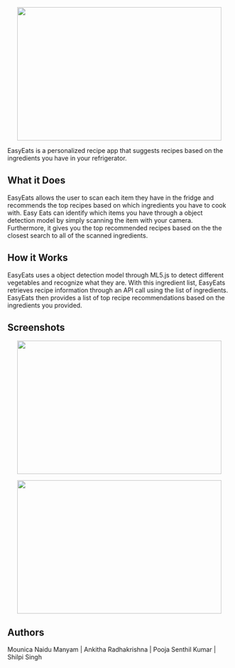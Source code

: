<p align="center">
  <img width="460" height="300" src="https://i.imgur.com/ltNNDqT.png">
</p>
EasyEats is a personalized recipe app that suggests recipes based on the ingredients you have in your refrigerator. 

## What it Does
EasyEats allows the user to scan each item they have in the fridge and recommends the top recipes based on which ingredients you have to cook with. Easy Eats can identify which items you have through a object detection model by simply scanning the item with your camera. Furthermore, it gives you the top recommended recipes based on the the closest search to all of the scanned ingredients.

## How it Works
EasyEats uses a object detection model through ML5.js to detect different vegetables and recognize what they are. With this ingredient list, EasyEats retrieves recipe information through an API call using the list of ingredients. EasyEats then provides a list of top recipe recommendations based on the ingredients you provided. 

## Screenshots
<p align="center">
  <img width="460" height="300" src="https://i.imgur.com/CMPiQ80.jpg">
</p>

<p align="center">
  <img width="460" height="300" src="https://i.imgur.com/D3Ev0Ck.jpg">
</p>

## Authors
Mounica Naidu Manyam |
Ankitha Radhakrishna |
Pooja Senthil Kumar |
Shilpi Singh
 



